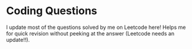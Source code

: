 # Coding Questions
I update most of the questions solved by me on Leetcode here! Helps me for quick revision without peeking at the answer (Leetcode needs an update!!). 
